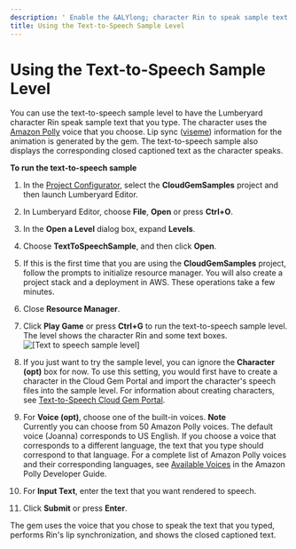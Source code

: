 ```yaml
---
description: ' Enable the &ALYlong; character Rin to speak sample text that you type. '
title: Using the Text-to-Speech Sample Level
---
```

# Using the Text\-to\-Speech Sample Level<a name="cloud-canvas-cloud-gem-text-to-speech-sample-level-using"></a>

You can use the text\-to\-speech sample level to have the Lumberyard character Rin speak sample text that you type\. The character uses the [Amazon Polly](https://aws.amazon.com/polly/) voice that you choose\. Lip sync \([viseme](https://en.wikipedia.org/wiki/Viseme)\) information for the animation is generated by the gem\. The text\-to\-speech sample also displays the corresponding closed captioned text as the character speaks\.

**To run the text\-to\-speech sample**

1. In the [Project Configurator](configurator-intro.md), select the **CloudGemSamples** project and then launch Lumberyard Editor\.

1. In Lumberyard Editor, choose **File**, **Open** or press **Ctrl\+O**\.

1. In the **Open a Level** dialog box, expand **Levels**\.

1. Choose **TextToSpeechSample**, and then click **Open**\.

1. If this is the first time that you are using the **CloudGemSamples** project, follow the prompts to initialize resource manager\. You will also create a project stack and a deployment in AWS\. These operations take a few minutes\.

1. Close **Resource Manager**\.

1. Click **Play Game** or press **Ctrl\+G** to run the text\-to\-speech sample level\. The level shows the character Rin and some text boxes\.  
![\[Text to speech sample level\]](/images/userguide/cloud_canvas/cloud-canvas-cloud-gem-text-to-speech-sample-level-using-1.png)

1. If you just want to try the sample level, you can ignore the **Character \(opt\)** box for now\. To use this setting, you would first have to create a character in the Cloud Gem Portal and import the character's speech files into the sample level\. For information about creating characters, see [Text\-to\-Speech Cloud Gem Portal](cloud-canvas-cloud-gem-text-to-speech-cgp.md)\.

1. For **Voice \(opt\)**, choose one of the built\-in voices\.
**Note**  
Currently you can choose from 50 Amazon Polly voices\. The default voice \(Joanna\) corresponds to US English\. If you choose a voice that corresponds to a different language, the text that you type should correspond to that language\. For a complete list of Amazon Polly voices and their corresponding languages, see [Available Voices](https://docs.aws.amazon.com/polly/latest/dg/voicelist.html) in the Amazon Polly Developer Guide\.

1. For **Input Text**, enter the text that you want rendered to speech\.

1. Click **Submit** or press **Enter**\.

The gem uses the voice that you chose to speak the text that you typed, performs Rin's lip synchronization, and shows the closed captioned text\.